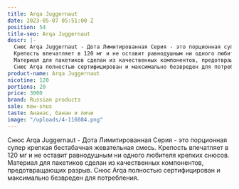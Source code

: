 ```yaml
---
title: Arqa Juggernaut
date: 2023-05-07 05:51:00 Z
position: 54
title-seo: Arqa Juggernaut
descr: |-
  Снюс Arqa Juggernaut - Дота Лимитированная Серия - это порционная супер крепкая бестабачная жевательная смесь.
  Крепость впечатляет в 120 мг и не оставит равнодушным ни одного любителя крепких снюсов.
  Материал для пакетиков сделан из качественных компонентов, предотвращающих разрыв.
  Снюс Arqa полностью сертифицирован и максимально безвреден для потребления.
product-name: Arqa Juggernaut
nicotine: 120
portions: 20
price: 3000
brand: Russian products
sale: new-snus
taste: Ананас, банан и личи
image: "/uploads/4-116084.png"
---
```


Снюс Arqa Juggernaut - Дота Лимитированная Серия - это порционная супер крепкая бестабачная жевательная смесь.
Крепость впечатляет в 120 мг и не оставит равнодушным ни одного любителя крепких снюсов.
Материал для пакетиков сделан из качественных компонентов, предотвращающих разрыв.
Снюс Arqa полностью сертифицирован и максимально безвреден для потребления.